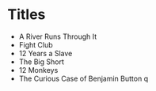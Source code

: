 # Titles

- A River Runs Through It
- Fight Club
- 12 Years a Slave
- The Big Short
- 12 Monkeys
- The Curious Case of Benjamin Button
q
